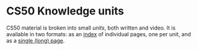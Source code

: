 # CS50 Knowledge units

CS50 material is broken into small *units*, both written and video.
It is available in two formats:
as an [index](index.md) of individual pages, one per unit,
and as a [single (long) page](all.md).
